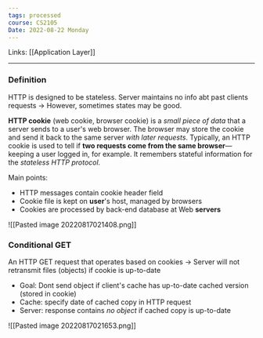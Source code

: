 ```yaml
---
tags: processed
course: CS2105
Date: 2022-08-22 Monday
---
```

Links: [[Application Layer]]
- - -

### Definition

HTTP is designed to be stateless. Server maintains no info abt past clients requests → However, sometimes states may be good.

**HTTP cookie** (web cookie, browser cookie) is a *small piece of data* that a server sends to a user's web browser. The browser may store the cookie and send it back to the same server *with later requests*. Typically, an HTTP cookie is used to tell if **two requests come from the same browser**—keeping a user logged in, for example. It remembers stateful information for the *stateless HTTP protocol.*

Main points:
- HTTP messages contain cookie header field
- Cookie file is kept on **user**'s host, managed by browsers
- Cookies are processed by back-end database at Web **servers**

![[Pasted image 20220817021408.png]]

### **Conditional GET** 

An HTTP GET request that operates based on cookies → Server will not retransmit files (objects) if cookie is up-to-date
- Goal: Dont send object if client's cache has up-to-date cached version (stored in cookie)
- Cache: specify date of cached copy in HTTP request
- Server: response contains *no object* if cached copy is up-to-date

![[Pasted image 20220817021653.png]]